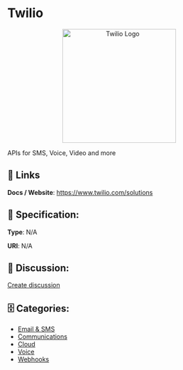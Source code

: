 # Twilio
<p align="center">
    <img width="256" src="https://raw.githubusercontent.com/apis-list/apis-list/main/apis/twilio/logo_256x256.png" alt="Twilio Logo"/>
</p>

APIs for SMS, Voice, Video and more

##  🔗 Links
**Docs / Website**: https://www.twilio.com/solutions

## 🧬 Specification:
**Type**: N/A

**URI**: N/A

## 💬 Discussion:
[Create discussion](https://github.com/apis-list/apis-list/discussions/new)

## 🗄️ Categories:
- [Email & SMS](https://github.com/apis-list/apis-list#email--sms)
- [Communications](https://github.com/apis-list/apis-list#communications)
- [Cloud](https://github.com/apis-list/apis-list#cloud)
- [Voice](https://github.com/apis-list/apis-list#voice)
- [Webhooks](https://github.com/apis-list/apis-list#webhooks)



